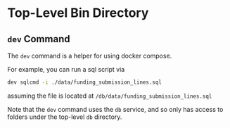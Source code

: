 # Top-Level Bin Directory

## `dev` Command

The `dev` command is a helper for using docker compose.

For example, you can run a sql script via

```bash
dev sqlcmd -i ./data/funding_submission_lines.sql
```

assuming the file is located at `/db/data/funding_submission_lines.sql`

Note that the `dev` command uses the `db` service, and so only has access to folders under the top-level `db` directory.
